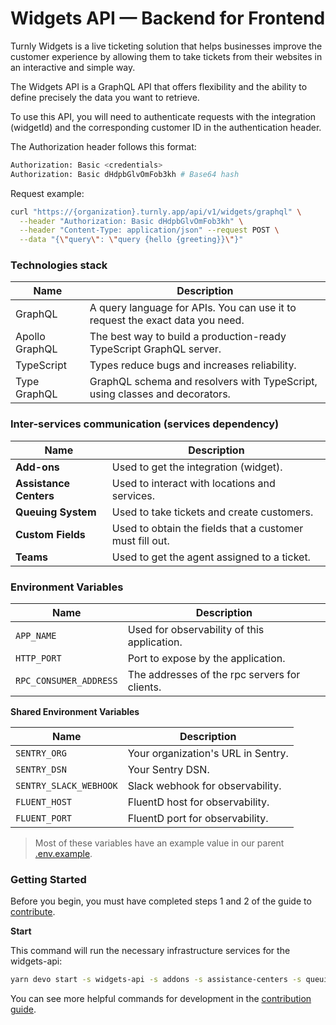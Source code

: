 # Widgets API — Backend for Frontend

Turnly Widgets is a live ticketing solution that helps businesses improve the
customer experience by allowing them to take tickets from their websites
in an interactive and simple way.

The Widgets API is a GraphQL API that offers flexibility and the ability
to define precisely the data you want to retrieve.

To use this API, you will need to authenticate requests with the integration (widgetId)
and the corresponding customer ID in the authentication header.

The Authorization header follows this format:

```sh
Authorization: Basic <credentials>
Authorization: Basic dHdpbGlvOmFob3kh # Base64 hash
```

Request example:

```sh
curl "https://{organization}.turnly.app/api/v1/widgets/graphql" \
  --header "Authorization: Basic dHdpbGlvOmFob3kh" \
  --header "Content-Type: application/json" --request POST \
  --data "{\"query\": \"query {hello {greeting}}\"}"
```

### Technologies stack

| Name                                | Description                                                                   |
| ----------------------------------- | ----------------------------------------------------------------------------- |
| GraphQL                             | A query language for APIs. You can use it to request the exact data you need. |
| Apollo GraphQL                      | The best way to build a production-ready TypeScript GraphQL server.           |
| TypeScript                          | Types reduce bugs and increases reliability.                                  |
| Type GraphQL                        | GraphQL schema and resolvers with TypeScript, using classes and decorators.   |

### Inter-services communication (services dependency)

| Name                    | Description                                               |
| ----------------------- | --------------------------------------------------------- |
| **Add-ons**             | Used to get the integration (widget).                     |
| **Assistance Centers**  | Used to interact with locations and services.             |
| **Queuing System**      | Used to take tickets and create customers.                |
| **Custom Fields**       | Used to obtain the fields that a customer must fill out.  |
| **Teams**               | Used to get the agent assigned to a ticket.               |

### Environment Variables

| Name                     | Description                                    |
| ------------------------ | ---------------------------------------------- |
| `APP_NAME`               | Used for observability of this application.    |
| `HTTP_PORT`              | Port to expose by the application.             |
| `RPC_CONSUMER_ADDRESS`   | The addresses of the rpc servers for clients.  |

**Shared Environment Variables**

| Name                     | Description                                  |
| ------------------------ | -------------------------------------------- |
| `SENTRY_ORG`             | Your organization's URL in Sentry.           |
| `SENTRY_DSN`             | Your Sentry DSN.                             |
| `SENTRY_SLACK_WEBHOOK`   | Slack webhook for observability.             |
| `FLUENT_HOST`            | FluentD host for observability.              |
| `FLUENT_PORT`            | FluentD port for observability.              |

> Most of these variables have an example value in our parent [.env.example](/.env.example).

### Getting Started

Before you begin, you must have completed steps 1 and 2 of the guide to [contribute](/CONTRIBUTING.md).

**Start**

This command will run the necessary infrastructure services for the widgets-api:

```sh
yarn devo start -s widgets-api -s addons -s assistance-centers -s queuing-system -s custom-fields -s teams --verbose
```

You can see more helpful commands for development in the [contribution guide](/CONTRIBUTING.md).
